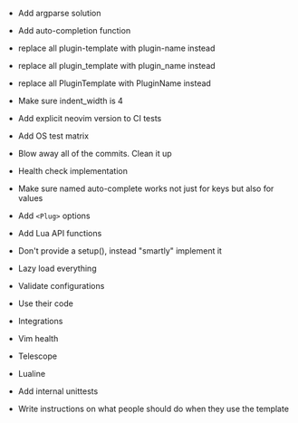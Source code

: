 - Add argparse solution
- Add auto-completion function
- replace all plugin-template with plugin-name instead
- replace all plugin_template with plugin_name instead
- replace all PluginTemplate with PluginName instead
- Make sure indent_width is 4
- Add explicit neovim version to CI tests
- Add OS test matrix
- Blow away all of the commits. Clean it up
- Health check implementation

- Make sure named auto-complete works not just for keys but also for values


- Add `<Plug>` options
- Add Lua API functions
- Don't provide a setup(), instead "smartly" implement it
- Lazy load everything

- Validate configurations
 - Use their code

- Integrations
 - Vim health
 - Telescope
 - Lualine

- Add internal unittests

- Write instructions on what people should do when they use the template
